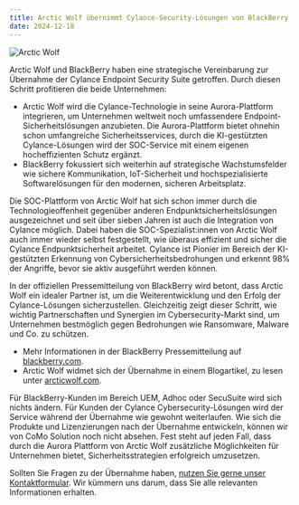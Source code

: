 ```yaml
---
title: Arctic Wolf übernimmt Cylance-Security-Lösungen von BlackBerry
date: 2024-12-18
---
```


![Arctic Wolf](/notes/2024-12-18.png)

Arctic Wolf und BlackBerry haben eine strategische Vereinbarung zur Übernahme der Cylance Endpoint Security Suite getroffen. Durch diesen Schritt profitieren die beide Unternehmen:

- Arctic Wolf wird die Cylance-Technologie in seine Aurora-Plattform integrieren, um Unternehmen weltweit noch umfassendere Endpoint-Sicherheitslösungen anzubieten. Die Aurora-Plattform bietet ohnehin schon umfangreiche Sicherheitsservices, durch die KI-gestützten Cylance-Lösungen wird der SOC-Service mit einem eigenen hocheffizienten Schutz ergänzt.
- BlackBerry fokussiert sich weiterhin auf strategische Wachstumsfelder wie sichere Kommunikation, IoT-Sicherheit und hochspezialisierte Softwarelösungen für den modernen, sicheren Arbeitsplatz.

Die SOC-Plattform von Arctic Wolf hat sich schon immer durch die Technologieoffenheit gegenüber anderen Endpunktsicherheitslösungen ausgezeichnet und seit über sieben Jahren ist auch die Integration von Cylance möglich. Dabei haben die SOC-Spezialist:innen von Arctic Wolf auch immer wieder selbst festgestellt, wie überaus effizient und sicher die Cylance Endpunktsicherheit arbeitet. Cylance ist Pionier im Bereich der KI-gestützten Erkennung von Cybersicherheitsbedrohungen und erkennt 98% der Angriffe, bevor sie aktiv ausgeführt werden können.

In der offiziellen Pressemitteilung von BlackBerry wird betont, dass Arctic Wolf ein idealer Partner ist, um die Weiterentwicklung und den Erfolg der Cylance-Lösungen sicherzustellen. Gleichzeitig zeigt dieser Schritt, wie wichtig Partnerschaften und Synergien im Cybersecurity-Markt sind, um Unternehmen bestmöglich gegen Bedrohungen wie Ransomware, Malware und Co. zu schützen.

- Mehr Informationen in der BlackBerry Pressemitteilung auf [blackberry.com](https://www.blackberry.com/us/en/company/newsroom/press-releases/2024/arctic-wolf-and-blackberry-announce-acquisition-agreement-for-cylance).
- Arctic Wolf widmet sich der Übernahme in einem Blogartikel, zu lesen unter [arcticwolf.com](https://arcticwolf.com/resources/blog/advancing-the-arctic-wolf-aurora-platform-with-cylances-endpoint-security-suite).

Für BlackBerry-Kunden im Bereich UEM, Adhoc oder SecuSuite wird sich nichts ändern. Für Kunden der Cylance Cybersecurity-Lösungen wird der Service während der Übernahme wie gewohnt weiterlaufen. Wie sich die Produkte und Lizenzierungen nach der Übernahme entwickeln, können wir von CoMo Solution noch nicht absehen. Fest steht auf jeden Fall, dass durch die Aurora Plattform von Arctic Wolf zusätzliche Möglichkeiten für Unternehmen bietet, Sicherheitsstrategien erfolgreich umzusetzen.

Sollten Sie Fragen zu der Übernahme haben, [nutzen Sie gerne unser Kontaktformular](/contact). Wir kümmern uns darum, dass Sie alle relevanten Informationen erhalten.
